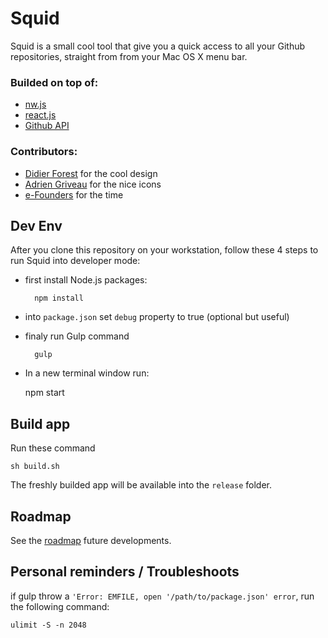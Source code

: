# Squid

Squid is a small cool tool that give you a quick access to all your Github repositories, straight from from your Mac OS X menu bar.

### Builded on top of:

* [nw.js](http://nwjs.io/)
* [react.js](https://facebook.github.io/react/)
* [Github API](https://developer.github.com/v3/)

### Contributors:

* [Didier Forest](https://github.com/welcometothesky) for the cool design 
* [Adrien Griveau](https://dribbble.com/adrien-griveau) for the nice icons
* [e-Founders](http://www.e-founders.com) for the time

## Dev Env

After you clone this repository on your workstation, follow these 4 steps to run Squid into developer mode:

* first install Node.js packages:

		npm install
		
* into `package.json` set `debug` property to true (optional but useful)
	
* finaly run Gulp command

		gulp
		
* In a new terminal window run:

	npm start
	
## Build app

Run these command

	sh build.sh
	
The freshly builded app will be available into the `release` folder.

## Roadmap

See the [roadmap](https://github.com/michael-lefebvre/Squid/milestones) future developments.


## Personal reminders / Troubleshoots

if gulp throw a `'Error: EMFILE, open '/path/to/package.json' error`, run the following command: 

	ulimit -S -n 2048 
